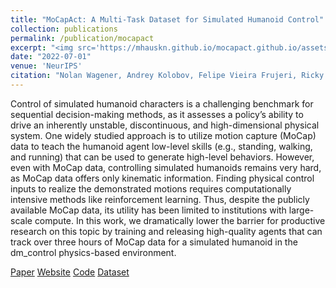 ```yaml
---
title: "MoCapAct: A Multi-Task Dataset for Simulated Humanoid Control"
collection: publications
permalink: /publication/mocapact
excerpt: "<img src='https://mhauskn.github.io/mocapact.github.io/assets/MoCapAct.png' style='display:block; margin:auto;'><br/>Control of simulated humanoid characters is a challenging benchmark for sequential decision-making methods, as it assesses a policy’s ability to drive an inherently unstable, discontinuous, and high-dimensional physical system. One widely studied approach is to utilize motion capture (MoCap) data to teach the humanoid agent low-level skills (e.g., standing, walking, and running) that can be used to generate high-level behaviors. However, even with MoCap data, controlling simulated humanoids remains very hard, as MoCap data offers only kinematic information. Finding physical control inputs to realize the demonstrated motions requires computationally intensive methods like reinforcement learning. Thus, despite the publicly available MoCap data, its utility has been limited to institutions with large-scale compute. In this work, we dramatically lower the barrier for productive research on this topic by training and releasing high-quality agents that can track over three hours of MoCap data for a simulated humanoid in the dm_control physics-based environment."
date: "2022-07-01"
venue: 'NeurIPS'
citation: "Nolan Wagener, Andrey Kolobov, Felipe Vieira Frujeri, Ricky Loynd, Ching-An Cheng, Matthew Hausknecht"
---
```

Control of simulated humanoid characters is a challenging benchmark for sequential decision-making methods, as it assesses a policy’s ability to drive an inherently unstable, discontinuous, and high-dimensional physical system. One widely studied approach is to utilize motion capture (MoCap) data to teach the humanoid agent low-level skills (e.g., standing, walking, and running) that can be used to generate high-level behaviors. However, even with MoCap data, controlling simulated humanoids remains very hard, as MoCap data offers only kinematic information. Finding physical control inputs to realize the demonstrated motions requires computationally intensive methods like reinforcement learning. Thus, despite the publicly available MoCap data, its utility has been limited to institutions with large-scale compute. In this work, we dramatically lower the barrier for productive research on this topic by training and releasing high-quality agents that can track over three hours of MoCap data for a simulated humanoid in the dm_control physics-based environment.

[Paper](https://arxiv.org/abs/2208.07363)
[Website](https://microsoft.github.io/MoCapAct/)
[Code](https://github.com/microsoft/MoCapAct)
[Dataset](https://msropendataset01.blob.core.windows.net/motioncapturewithactionsmocapact-u20220731?sp=rl&st=2023-08-22T17:20:43Z&se=2026-07-02T01:20:43Z&spr=https&sv=2022-11-02&sr=c&sig=L9f3Y8jAz3SCoAM5U5g9uCs0pmTI40rDLh2ZGC7OxE8%3D)

